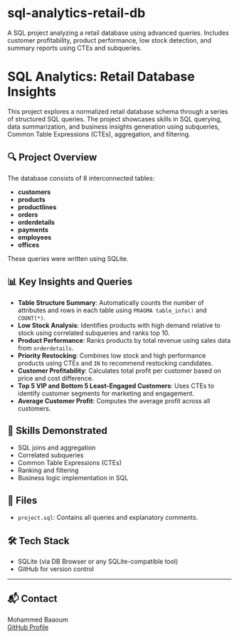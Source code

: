 # sql-analytics-retail-db
A SQL project analyzing a retail database using advanced queries. Includes customer profitability, product performance, low stock detection, and summary reports using CTEs and subqueries.

# SQL Analytics: Retail Database Insights

This project explores a normalized retail database schema through a series of structured SQL queries. The project showcases skills in SQL querying, data summarization, and business insights generation using subqueries, Common Table Expressions (CTEs), aggregation, and filtering.

## 🔍 Project Overview

The database consists of 8 interconnected tables:
- **customers**
- **products**
- **productlines**
- **orders**
- **orderdetails**
- **payments**
- **employees**
- **offices**

These queries were written using SQLite.

## 📊 Key Insights and Queries

- **Table Structure Summary**: Automatically counts the number of attributes and rows in each table using `PRAGMA table_info()` and `COUNT(*)`.
- **Low Stock Analysis**: Identifies products with high demand relative to stock using correlated subqueries and ranks top 10.
- **Product Performance**: Ranks products by total revenue using sales data from `orderdetails`.
- **Priority Restocking**: Combines low stock and high performance products using CTEs and `IN` to recommend restocking candidates.
- **Customer Profitability**: Calculates total profit per customer based on price and cost difference.
- **Top 5 VIP and Bottom 5 Least-Engaged Customers**: Uses CTEs to identify customer segments for marketing and engagement.
- **Average Customer Profit**: Computes the average profit across all customers.

## 🧠 Skills Demonstrated
- SQL joins and aggregation
- Correlated subqueries
- Common Table Expressions (CTEs)
- Ranking and filtering
- Business logic implementation in SQL

## 📁 Files

- `project.sql`: Contains all queries and explanatory comments.

## 🛠️ Tech Stack

- SQLite (via DB Browser or any SQLite-compatible tool)
- GitHub for version control

---

## 📬 Contact

Mohammed Baaoum  
[GitHub Profile](https://github.com/mbaaoum)
